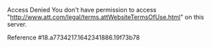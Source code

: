 Access Denied
You don't have permission to access "http://www.att.com/legal/terms.attWebsiteTermsOfUse.html" on this server.

Reference #18.a7734217.1642341886.19f73b78